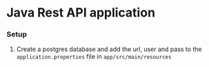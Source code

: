# Java Rest API application

### Setup
1) Create a postgres database and add the url, user and pass to the ```application.properties``` file in ```app/src/main/resources```
